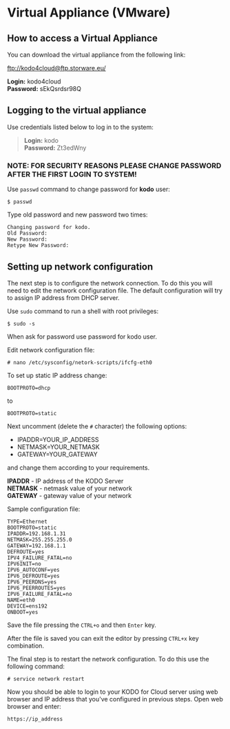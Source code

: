# Virtual Appliance \(VMware\)

## How to access a Virtual Appliance

You can download the virtual appliance from the following link:

[ftp://kodo4cloud@ftp.storware.eu/](ftp://kodo4cloud@ftp.storware.eu/)

**Login:** kodo4cloud  
**Password:** sEkQsrdsr98Q

## Logging to the virtual appliance

Use credentials listed below to log in to the system:

> **Login:** kodo  
> **Password:** Zt3edWny

### NOTE: FOR SECURITY REASONS PLEASE CHANGE PASSWORD AFTER THE FIRST LOGIN TO SYSTEM!

Use `passwd` command to change password for **kodo** user:

```text
$ passwd
```

Type old password and new password two times:

```text
Changing password for kodo.
Old Password:
New Password:
Retype New Password:
```

## Setting up network configuration

The next step is to configure the network connection. To do this you will need to edit the network configuration file. The default configuration will try to assign IP address from DHCP server.

Use `sudo` command to run a shell with root privileges:

```text
$ sudo -s
```

When ask for password use password for kodo user.

Edit network configuration file:

```text
# nano /etc/sysconfig/netork-scripts/ifcfg-eth0
```

To set up static IP address change:

```text
BOOTPROTO=dhcp
```

to

```text
BOOTPROTO=static
```

Next uncomment \(delete the `#` character\) the following options:

* IPADDR=YOUR\_IP\_ADDRESS
* NETMASK=YOUR\_NETMASK
* GATEWAY=YOUR\_GATEWAY

and change them according to your requirements.

**IPADDR** - IP address of the KODO Server  
**NETMASK** - netmask value of your network  
**GATEWAY** - gateway value of your network

Sample configuration file:

```text
TYPE=Ethernet
BOOTPROTO=static
IPADDR=192.168.1.31
NETMASK=255.255.255.0
GATEWAY=192.168.1.1
DEFROUTE=yes
IPV4_FAILURE_FATAL=no
IPV6INIT=no
IPV6_AUTOCONF=yes
IPV6_DEFROUTE=yes
IPV6_PEERDNS=yes
IPV6_PEERROUTES=yes
IPV6_FAILURE_FATAL=no
NAME=eth0
DEVICE=ens192
ONBOOT=yes
```

Save the file pressing the `CTRL+o` and then `Enter` key.

After the file is saved you can exit the editor by pressing `CTRL+x` key combination.

The final step is to restart the network configuration. To do this use the following command:

```text
# service network restart
```

Now you should be able to login to your KODO for Cloud server using web browser and IP address that you've configured in previous steps. Open web browser and enter:

```text
https://ip_address
```

